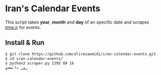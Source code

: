 # Iran's Calendar Events

This script takes **year**, **month** and **day** of an specific date and scrapes [time.ir](http://time.ir) for events.

## Install & Run
```bash
$ git clone https://github.com/alirezaomidi/iran-calendar-events.git
$ cd iran-calendar-events/
$ python3 scraper.py 1395 09 16
روز دانشجو
```
